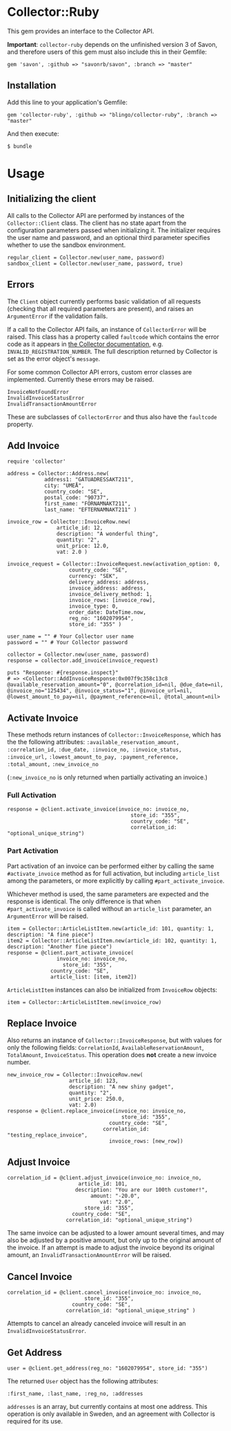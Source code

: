 # Collector::Ruby

This gem provides an interface to the Collector API.

__Important__: `collector-ruby` depends on the unfinished version 3 of Savon, and therefore users of this gem must also include this in their Gemfile:

    gem 'savon', :github => "savonrb/savon", :branch => "master"


## Installation

Add this line to your application's Gemfile:

    gem 'collector-ruby', :github => "blingo/collector-ruby", :branch => "master"

And then execute:

    $ bundle

# Usage
## Initializing the client
All calls to the Collector API are performed by instances of the `Collector::Client` class. The client has no state apart from the configuration parameters passed when initializing it. The initializer requires the user name and password, and an optional third parameter specifies whether to use the sandbox environment.

	regular_client = Collector.new(user_name, password)
	sandbox_client = Collector.new(user_name, password, true)

## Errors
The `Client` object currently performs basic validation of all requests (checking that all required parameters are present), and raises an `ArgumentError` if the validation fails.

If a call to the Collector API fails, an instance of `CollectorError` will be raised. This class has a property called `faultcode` which contains the error code as it appears in [the Collector documentation](https://commerce.collector.se/en/Integration/API/General/Error-codes/), e.g. `INVALID_REGISTRATION_NUMBER`. The full description returned by Collector is set as the error object's `message`.

For some common Collector API errors, custom error classes are implemented. Currently these errors may be raised.

    InvoiceNotFoundError
	InvalidInvoiceStatusError
	InvalidTransactionAmountError

These are subclasses of `CollectorError` and thus also have the `faultcode` property.

## Add Invoice

	require 'collector'

	address = Collector::Address.new(
	            address1: "GATUADRESSAKT211",
	            city: "UMEÅ",
	            country_code: "SE",
	            postal_code: "90737",
	            first_name: "FÖRNAMNAKT211",
	            last_name: "EFTERNAMNAKT211" )

	invoice_row = Collector::InvoiceRow.new(
	                article_id: 12,
	                description: "A wonderful thing",
	                quantity: "2",
	                unit_price: 12.0,
	                vat: 2.0 )

	invoice_request = Collector::InvoiceRequest.new(activation_option: 0,
	                    country_code: "SE",
	                    currency: "SEK",
	                    delivery_address: address,
	                    invoice_address: address,
	                    invoice_delivery_method: 1,
	                    invoice_rows: [invoice_row],
	                    invoice_type: 0,
	                    order_date: DateTime.now,
	                    reg_no: "1602079954",
	                    store_id: "355" )

	user_name = "" # Your Collector user name
	password = "" # Your Collector password

	collector = Collector.new(user_name, password)
	response = collector.add_invoice(invoice_request)

	puts "Response: #{response.inspect}"
	# => <Collector::AddInvoiceResponse:0x007f9c358c13c8 @available_reservation_amount="0", @correlation_id=nil, @due_date=nil, @invoice_no="125434", @invoice_status="1", @invoice_url=nil, @lowest_amount_to_pay=nil, @payment_reference=nil, @total_amount=nil>

## Activate Invoice
These methods return instances of `Collector::InvoiceResponse`, which has the the following attributes:
`:available_reservation_amount, :correlation_id,`
`:due_date, :invoice_no, :invoice_status, :invoice_url,`
`:lowest_amount_to_pay, :payment_reference, :total_amount,`
`:new_invoice_no`

(`:new_invoice_no` is only returned when partially activating an invoice.)


### Full Activation
    response = @client.activate_invoice(invoice_no: invoice_no,
                                            store_id: "355",
                                            country_code: "SE",
                                            correlation_id: "optional_unique_string")



### Part Activation
Part activation of an invoice can be performed either by calling the same `#activate_invoice` method as for full activation, but including `article_list` among the parameters, or more explicitly by calling `#part_activate_invoice`.

Whichever method is used, the same parameters are expected and the response is identical. The only difference is that when `#part_activate_invoice` is called without an `article_list` parameter, an `ArgumentError` will be raised.

    item = Collector::ArticleListItem.new(article_id: 101, quantity: 1, description: "A fine piece")
    item2 = Collector::ArticleListItem.new(article_id: 102, quantity: 1, description: "Another fine piece")
    response = @client.part_activate_invoice(
                    invoice_no: invoice_no,
                      store_id: "355",
                  country_code: "SE",
                  article_list: [item, item2])

`ArticleListItem` instances can also be initialized from `InvoiceRow` objects:

    item = Collector::ArticleListItem.new(invoice_row)

## Replace Invoice

Also returns an instance of `Collector::InvoiceResponse`, but with values for only the following fields: `CorrelationId`, `AvailableReservationAmount`, `TotalAmount`, `InvoiceStatus`. This operation does **not** create a new invoice number.

	new_invoice_row = Collector::InvoiceRow.new(
		                article_id: 123,
		                description: "A new shiny gadget",
		                quantity: "2",
		                unit_price: 250.0,
		                vat: 2.0)
	response = @client.replace_invoice(invoice_no: invoice_no,
	                                     store_id: "355",
	                                 country_code: "SE",
	                               correlation_id: "testing_replace_invoice",
	                                 invoice_rows: [new_row])

## Adjust Invoice

    correlation_id = @client.adjust_invoice(invoice_no: invoice_no,
                           article_id: 101,
                          description: "You are our 100th customer!",
                               amount: "-20.0",
                                  vat: "2.0",
                             store_id: "355",
                         country_code: "SE",
                       correlation_id: "optional_unique_string")
The same invoice can be adjusted to a lower amount several times, and may also be adjusted by a positive amount, but only up to the original amount of the invoice. If an attempt is made to adjust the invoice beyond its original amount, an `InvalidTransactionAmountError` will be raised.

## Cancel Invoice
    correlation_id = @client.cancel_invoice(invoice_no: invoice_no,
                             store_id: "355",
                         country_code: "SE",
                       correlation_id: "optional_unique_string" )

Attempts to cancel an already canceled invoice will result in an `InvalidInvoiceStatusError`.

## Get Address
    user = @client.get_address(reg_no: "1602079954", store_id: "355")

The returned `User` object has the following attributes:

    :first_name, :last_name, :reg_no, :addresses

`addresses` is an array, but currently contains at most one address. This operation is only available in Sweden, and an agreement with Collector is required for its use.